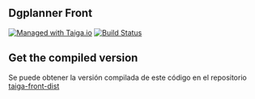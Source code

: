 ## Dgplanner Front

[![Managed with Taiga.io](https://img.shields.io/badge/managed%20with-TAIGA.io-709f14.svg)](https://tree.taiga.io/project/taiga/ "Managed with Taiga.io")
[![Build Status](https://img.shields.io/travis/taigaio/taiga-front.svg)](https://travis-ci.org/taigaio/taiga-front "Build Status")

## Get the compiled version

Se puede obtener la versión compilada de este código en el repositorio
[taiga-front-dist](http://github.com/kaleidos-ventures/taiga-front-dist)

